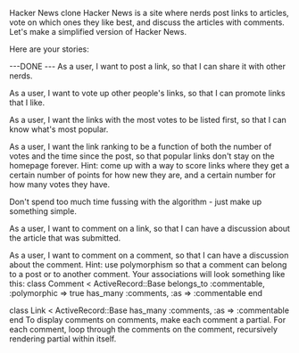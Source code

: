 Hacker News clone
Hacker News is a site where nerds post links to articles, vote on which ones they like best, and discuss the articles with comments. Let's make a simplified version of Hacker News.

Here are your stories:

---DONE --- As a user, I want to post a link, so that I can share it with other nerds.

As a user, I want to vote up other people's links, so that I can promote links that I like.

As a user, I want the links with the most votes to be listed first, so that I can know what's most popular.

As a user, I want the link ranking to be a function of both the number of votes and the time since the post, so that popular links don't stay on the homepage forever. Hint: come up with a way to score links where they get a certain number of points for how new they are, and a certain number for how many votes they have.

Don't spend too much time fussing with the algorithm - just make up something simple.

As a user, I want to comment on a link, so that I can have a discussion about the article that was submitted.

As a user, I want to comment on a comment, so that I can have a discussion about the comment. Hint: use polymorphism so that a comment can belong to a post or to another comment. Your associations will look something like this:
class Comment < ActiveRecord::Base
  belongs_to :commentable, :polymorphic => true
  has_many :comments, :as => :commentable
end

class Link < ActiveRecord::Base
  has_many :comments, :as => :commentable
end
To display comments on comments, make each comment a partial. For each comment, loop through the comments on the comment, recursively rendering partial within itself.
